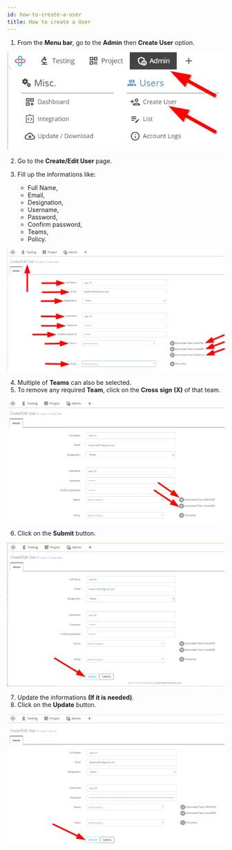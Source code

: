 ```yaml
---
id: how-to-create-a-user
title: How to create a User
---
```


1. From the **Menu bar**, go to the **Admin** then **Create User** option.

![](/img/how-tos/how-to-create-a-user/create-user.png)

2. Go to the **Create/Edit User** page.
3. Fill up the informations like:

   * Full Name, 
   * Email, 
   * Designation, 
   * Username, 
   * Password, 
   * Confirm password, 
   * Teams, 
   * Policy.

![](/img/how-tos/how-to-create-a-user/user-informations.png)

4. Multiple of **Teams** can also be selected.
5. To remove any required **Team**, click on the **Cross sign (X)** of that team.

![](/img/how-tos/how-to-create-a-user/remove-user.png)

6. Click on the **Submit** button.

![](/img/how-tos/how-to-create-a-user/user-submit.png)

7. Update the informations **(If it is needed)**.
8. Click on the **Update** button.

![](/img/how-tos/how-to-create-a-user/user-edit.png)